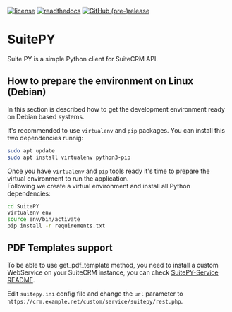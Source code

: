 [![license](https://img.shields.io/github/license/sanchezfauste/SuitePY.svg?style=flat-square)](LICENSE)
[![readthedocs](https://readthedocs.org/projects/suitepy/badge/?version=latest&style=flat-square)](https://suitepy.readthedocs.io/en/latest/)
[![GitHub (pre-)release](https://img.shields.io/github/release/sanchezfauste/SuitePY/all.svg?style=flat-square)](https://github.com/sanchezfauste/SuitePY/releases/latest)

# SuitePY

Suite PY is a simple Python client for SuiteCRM API.

## How to prepare the environment on Linux (Debian)
In this section is described how to get the development environment ready on Debian based systems.

It's recommended to use `virtualenv` and `pip` packages. You can install this two dependencies runnig:
```bash
sudo apt update
sudo apt install virtualenv python3-pip
```

Once you have `virtualenv` and `pip` tools ready it's time to prepare the virtual environment to run the application.  
Following we create a virtual environment and install all Python dependencies:
```bash
cd SuitePY
virtualenv env
source env/bin/activate
pip install -r requirements.txt
```

## PDF Templates support
To be able to use get_pdf_template method, you need to install a custom WebService on your SuiteCRM instance, you can check [SuitePY-Service README](https://github.com/joelbtactic/SuitePY-service/blob/improvements/README.md).

Edit `suitepy.ini` config file and change the `url` parameter to `https://crm.example.net/custom/service/suitepy/rest.php`.
